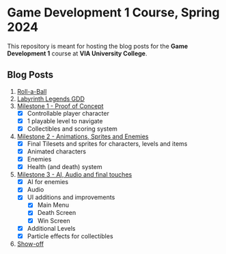 # Game Development 1 Course, Spring 2024 #

This repository is meant for hosting the blog posts for the **Game Development 1** course at **VIA University College**.

## Blog Posts ##
1) [Roll-a-Ball](/Roll-a-Ball/Roll-a-Ball.md)
2) [Labyrinth Legends GDD](/Labyrinth-Legends/GDD.md)
3) [Milestone 1 - Proof of Concept](/Labyrinth-Legends/Milestone1.md)
   - [x] Controllable player character
   - [x] 1 playable level to navigate
   - [x] Collectibles and scoring system
   
4) [Milestone 2 - Animations, Sprites and Enemies](/Labyrinth-Legends/Milestone2.md)
   - [x] Final Tilesets and sprites for characters, levels and items
   - [x] Animated characters
   - [x] Enemies
   - [x] Health (and death) system
   
5) [Milestone 3 - AI, Audio and final touches](/Labyrinth-Legends/Milestone3.md)
   - [X] AI for enemies
   - [X] Audio
   - [X] UI additions and improvements
      - [X] Main Menu
      - [X] Death Screen
      - [X] Win Screen
   - [X] Additional Levels
   - [X] Particle effects for collectibles

6) [Show-off](/)
